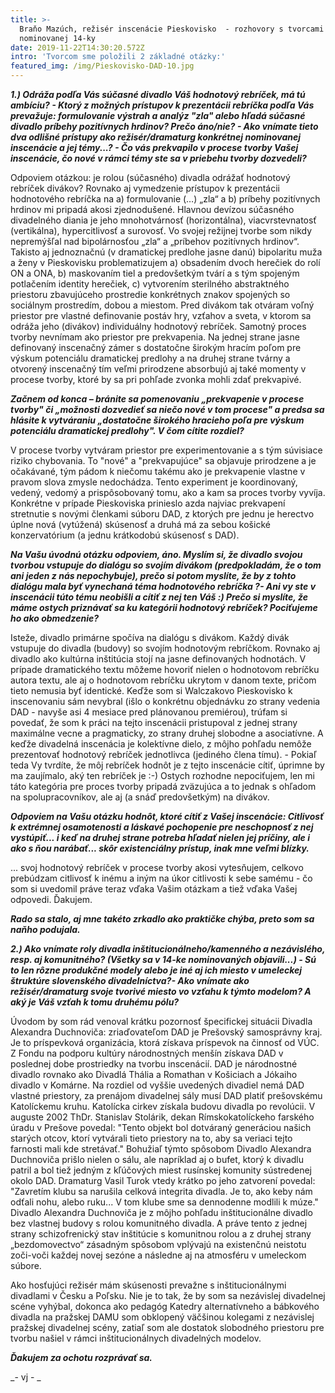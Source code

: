 ```yaml
---
title: >-
  Braňo Mazúch, režisér inscenácie Pieskovisko  - rozhovory s tvorcami
  nominovanej 14-ky
date: 2019-11-22T14:30:20.572Z
intro: 'Tvorcom sme položili 2 základné otázky:'
featured_img: /img/Pieskovisko-DAD-10.jpg
---
```

___1.) Odráža podľa Vás súčasné divadlo Váš hodnotový rebríček, má tú ambíciu? - Ktorý z možných prístupov k prezentácii rebríčka podľa Vás prevažuje: formulovanie výstrah a analýz "zla" alebo hľadá súčasné divadlo príbehy pozitívnych hrdinov? Prečo áno/nie? - Ako vnímate tieto dva odlišné prístupy ako režisér/dramaturg konkrétnej nominovanej inscenácie a jej témy...? - Čo vás prekvapilo v procese tvorby Vašej inscenácie, čo nové v rámci témy ste sa v priebehu tvorby dozvedeli?___

Odpoviem otázkou: je rolou (súčasného) divadla odrážať hodnotový rebríček divákov? Rovnako aj vymedzenie prístupov k prezentácii hodnotového rebríčka na a) formulovanie (…) „zla“ a b) príbehy pozitívnych hrdinov mi pripadá akosi zjednodušené. Hlavnou devízou súčasného divadelného diania je jeho mnohotvárnosť (horizontálna), viacvrstevnatosť (vertikálna), hypercitlivosť a surovosť. Vo svojej režijnej tvorbe som nikdy nepremýšľal nad bipolárnosťou „zla“ a „príbehov pozitívnych hrdinov“. Takisto aj jednoznačnú (v dramatickej predlohe jasne danú) bipolaritu muža a ženy v  Pieskovisku problematizujem a) obsadením dvoch herečiek do rolí ON a ONA, b) maskovaním tiel a predovšetkým tvárí a s tým spojeným potlačením identity herečiek, c) vytvorením sterilného abstraktného priestoru zbavujúceho prostredie konkrétnych znakov spojených so sociálnym prostredím, dobou a miestom. Pred divákom tak otváram voľný priestor pre vlastné definovanie postáv hry, vzťahov a sveta, v ktorom sa odráža jeho (divákov) individuálny hodnotový rebríček. Samotný proces tvorby nevnímam ako priestor pre prekvapenia. Na jednej strane jasne definovaný inscenačný zámer s dostatočne širokým hracím poľom pre výskum potenciálu dramatickej predlohy a na druhej strane tvárny a otvorený inscenačný tím veľmi prirodzene absorbujú aj také momenty v procese tvorby, ktoré by sa pri pohľade zvonka mohli zdať prekvapivé.

___Začnem od konca – bránite sa pomenovaniu „prekvapenie v procese tvorby" či „možnosti dozvedieť sa niečo nové v tom procese" a predsa sa hlásite k vytváraniu „dostatočne širokého hracieho poľa pre výskum potenciálu dramatickej predlohy". V čom cítite rozdiel?___

V procese tvorby vytváram priestor pre experimentovanie a s tým súvisiace riziko chybovania. To "nové" a "prekvapujúce" sa objavuje prirodzene a je očakávané, tým pádom k niečomu takému ako je prekvapenie vlastne v pravom slova zmysle nedochádza. Tento experiment je koordinovaný, vedený, vedomý a prispôsobovaný tomu, ako a kam sa proces tvorby vyvíja. Konkrétne v prípade Pieskoviska prinieslo azda najviac prekvapení stretnutie s novými členkami súboru DAD, z ktorých pre jednu je herectvo úplne nová (vytúžená) skúsenosť a druhá má za sebou košické konzervatórium (a jednu krátkodobú skúsenosť s DAD).

___Na Vašu úvodnú otázku odpoviem, áno. Myslím si, že divadlo svojou tvorbou vstupuje do dialógu so svojím divákom (predpokladám, že o tom ani jeden z nás nepochybuje), prečo si potom myslíte, že by z tohto dialógu mala byť vynechaná téma hodnotového rebríčka ?- Ani vy ste v inscenácii túto tému neobišli a cítiť z nej ten Váš :)
Prečo si myslíte, že máme ostych priznávať sa ku kategórii hodnotový rebríček? Pociťujeme ho ako obmedzenie?___

Isteže, divadlo primárne spočíva na dialógu s divákom. Každý divák vstupuje do divadla (budovy) so svojím hodnotovým rebríčkom. Rovnako aj divadlo ako kultúrna inštitúcia stojí na jasne definovaných hodnotách. V prípade dramatického textu môžeme hovoriť nielen o hodnotovom rebríčku autora textu, ale aj o hodnotovom rebríčku ukrytom v danom texte, pričom tieto nemusia byť identické. Keďže som si Walczakovo Pieskovisko k inscenovaniu sám nevybral (išlo o konkrétnu objednávku zo strany vedenia DAD - navyše asi 4 mesiace pred plánovanou premiérou), trúfam si povedať, že som k práci na tejto inscenácii pristupoval z jednej strany maximálne vecne a pragmaticky, zo strany druhej slobodne a asociatívne. A keďže divadelná inscenácia je kolektívne dielo, z môjho pohľadu nemôže prezentovať hodnotový rebríček jednotlivca (jediného člena tímu). - Pokiaľ teda Vy tvrdíte, že môj rebríček hodnôt je z tejto inscenácie cítiť, úprimne by ma zaujímalo, aký ten rebríček je :-) Ostych rozhodne nepociťujem, len mi táto kategória pre proces tvorby pripadá zväzujúca a to jednak s ohľadom na spolupracovníkov, ale aj (a snáď predovšetkým) na divákov.

___Odpoviem na Vašu otázku hodnôt, ktoré cítiť z Vašej inscenácie: Citlivosť k extrémnej osamotenosti a láskavé pochopenie pre neschopnosť z nej vystúpiť... i keď na druhej strane potreba hľadať nielen jej príčiny, ale i ako s ňou narábať... skôr existenciálny prístup, inak mne veľmi blízky.___

... svoj hodnotový rebríček v procese tvorby akosi vytesňujem, celkovo prebúdzam citlivosť k inému a iným na úkor citlivosti k sebe samému - čo som si uvedomil práve teraz vďaka Vašim otázkam a tiež vďaka Vašej odpovedi. Ďakujem.

___Rado sa stalo, aj mne takéto zrkadlo ako praktičke chýba, preto som sa naňho podujala.___

___2.) Ako vnímate roly divadla inštitucionálneho/kamenného a nezávislého, resp. aj komunitného? (Všetky sa v 14-ke nominovaných objavili...) - Sú to len rôzne produkčné modely alebo je iné aj ich miesto v umeleckej štruktúre slovenského divadelníctva?- Ako vnímate ako režisér/dramaturg svoje tvorivé miesto vo vzťahu k týmto modelom? A aký je Váš vzťah k tomu druhému pólu?___

Úvodom by som rád venoval krátku pozornosť špecifickej situácii Divadla Alexandra Duchnoviča: zriaďovateľom DAD je Prešovský samosprávny kraj. Je to príspevková organizácia, ktorá získava príspevok na činnosť od VÚC. Z Fondu na podporu kultúry národnostných menšín získava DAD v poslednej dobe prostriedky na tvorbu inscenácií. DAD je národnostné divadlo rovnako ako Divadlá Thália a Romathan v Košiciach a Jókaiho divadlo v Komárne. Na rozdiel od vyššie uvedených divadiel nemá DAD vlastné priestory, za prenájom divadelnej sály musí DAD platiť prešovskému Katolíckemu kruhu. Katolícka cirkev získala budovu divadla po revolúcii. V auguste 2002 ThDr. Stanislav Stolárik, dekan Rímskokatolíckeho farského úradu v Prešove povedal: "Tento objekt bol dotváraný generáciou našich starých otcov, ktorí vytvárali tieto priestory na to, aby sa veriaci tejto farnosti mali kde stretávať." Bohužiaľ týmto spôsobom Divadlo Alexandra Duchnoviča prišlo nielen o sálu, ale napríklad aj o bufet, ktorý k divadlu patril a bol tiež jedným z kľúčových miest rusínskej komunity sústredenej okolo DAD. Dramaturg Vasil Turok vtedy krátko po jeho zatvorení povedal: "Zavretím klubu sa narušila celková integrita divadla. Je to, ako keby nám odťali nohu, alebo ruku... V tom klube sme sa dennodenne modlili k múze." Divadlo Alexandra Duchnoviča je z môjho pohľadu inštitucionálne divadlo bez vlastnej budovy s rolou komunitného divadla. A práve tento z jednej strany schizofrenický stav inštitúcie s komunitnou rolou a z druhej strany „bezdomovectvo“ zásadným spôsobom vplývajú na existenčnú neistotu zoči-voči každej novej sezóne a následne aj na atmosféru v umeleckom súbore.

Ako hosťujúci režisér mám skúsenosti prevažne s inštitucionálnymi divadlami v Česku a Poľsku. Nie je to tak, že by som sa nezávislej divadelnej scéne vyhýbal, dokonca ako pedagóg Katedry alternatívneho a bábkového divadla na pražskej DAMU som obklopený väčšinou kolegami z nezávislej pražskej divadelnej scény, zatiaľ som ale dostatok slobodného priestoru pre tvorbu našiel v rámci inštitucionálnych divadelných modelov.

___Ďakujem za ochotu rozprávať sa.___

_- vj -_
